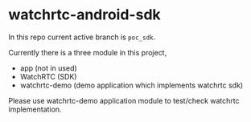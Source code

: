 # watchrtc-android-sdk

In this repo current active branch is `poc_sdk`.

Currently there is a three module in this project,
- app (not in used)
- WatchRTC (SDK)
- watchrtc-demo (demo application which implements watchrtc sdk)

Please use watchrtc-demo application module to test/check watchrtc implementation.
